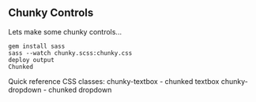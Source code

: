 Chunky Controls
----------------

Lets make some chunky controls...

	gem install sass
	sass --watch chunky.scss:chunky.css
	deploy output
	Chunked

Quick reference CSS classes:
	chunky-textbox - chunked textbox
	chunky-dropdown - chunked dropdown